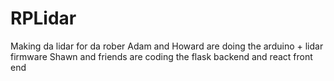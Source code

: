 # RPLidar

Making da lidar for da rober
Adam and Howard are doing the arduino + lidar firmware
Shawn and friends are coding the flask backend and react front end
